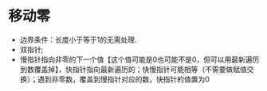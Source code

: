 # 移动零

- 边界条件：长度小于等于1的无需处理.
- 双指针;
- 慢指针指向非零的下一个值【这个值可能是0也可能不是0，但可以用最新遍历到数覆盖掉】，快指针指向最新遍历的；快慢指针可能相等（不需要做赋值交换）；遇到非零数，覆盖到慢指针对应的数，快指针的值置为0

